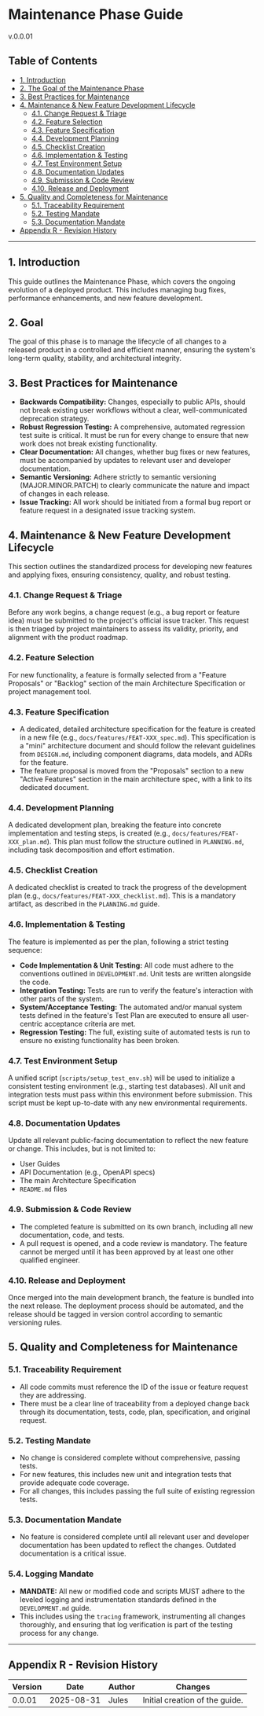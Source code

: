 # Maintenance Phase Guide
v.0.0.01

## Table of Contents
- [1. Introduction](#1-introduction)
- [2. The Goal of the Maintenance Phase](#2-the-goal-of-the-maintenance-phase)
- [3. Best Practices for Maintenance](#3-best-practices-for-maintenance)
- [4. Maintenance & New Feature Development Lifecycle](#4-maintenance--new-feature-development-lifecycle)
  - [4.1. Change Request & Triage](#41-change-request--triage)
  - [4.2. Feature Selection](#42-feature-selection)
  - [4.3. Feature Specification](#43-feature-specification)
  - [4.4. Development Planning](#44-development-planning)
  - [4.5. Checklist Creation](#45-checklist-creation)
  - [4.6. Implementation & Testing](#46-implementation--testing)
  - [4.7. Test Environment Setup](#47-test-environment-setup)
  - [4.8. Documentation Updates](#48-documentation-updates)
  - [4.9. Submission & Code Review](#49-submission--code-review)
  - [4.10. Release and Deployment](#410-release-and-deployment)
- [5. Quality and Completeness for Maintenance](#5-quality-and-completeness-for-maintenance)
  - [5.1. Traceability Requirement](#51-traceability-requirement)
  - [5.2. Testing Mandate](#52-testing-mandate)
  - [5.3. Documentation Mandate](#53-documentation-mandate)
- [Appendix R - Revision History](#appendix-r---revision-history)

---

## 1. Introduction
This guide outlines the Maintenance Phase, which covers the ongoing evolution of a deployed product. This includes managing bug fixes, performance enhancements, and new feature development.

## 2. Goal
The goal of this phase is to manage the lifecycle of all changes to a released product in a controlled and efficient manner, ensuring the system's long-term quality, stability, and architectural integrity.

## 3. Best Practices for Maintenance
- **Backwards Compatibility:** Changes, especially to public APIs, should not break existing user workflows without a clear, well-communicated deprecation strategy.
- **Robust Regression Testing:** A comprehensive, automated regression test suite is critical. It must be run for every change to ensure that new work does not break existing functionality.
- **Clear Documentation:** All changes, whether bug fixes or new features, must be accompanied by updates to relevant user and developer documentation.
- **Semantic Versioning:** Adhere strictly to semantic versioning (MAJOR.MINOR.PATCH) to clearly communicate the nature and impact of changes in each release.
- **Issue Tracking:** All work should be initiated from a formal bug report or feature request in a designated issue tracking system.

## 4. Maintenance & New Feature Development Lifecycle
This section outlines the standardized process for developing new features and applying fixes, ensuring consistency, quality, and robust testing.

### 4.1. Change Request & Triage
Before any work begins, a change request (e.g., a bug report or feature idea) must be submitted to the project's official issue tracker. This request is then triaged by project maintainers to assess its validity, priority, and alignment with the product roadmap.

### 4.2. Feature Selection
For new functionality, a feature is formally selected from a "Feature Proposals" or "Backlog" section of the main Architecture Specification or project management tool.

### 4.3. Feature Specification
- A dedicated, detailed architecture specification for the feature is created in a new file (e.g., `docs/features/FEAT-XXX_spec.md`). This specification is a "mini" architecture document and should follow the relevant guidelines from `DESIGN.md`, including component diagrams, data models, and ADRs for the feature.
- The feature proposal is moved from the "Proposals" section to a new "Active Features" section in the main architecture spec, with a link to its dedicated document.

### 4.4. Development Planning
A dedicated development plan, breaking the feature into concrete implementation and testing steps, is created (e.g., `docs/features/FEAT-XXX_plan.md`). This plan must follow the structure outlined in `PLANNING.md`, including task decomposition and effort estimation.

### 4.5. Checklist Creation
A dedicated checklist is created to track the progress of the development plan (e.g., `docs/features/FEAT-XXX_checklist.md`). This is a mandatory artifact, as described in the `PLANNING.md` guide.

### 4.6. Implementation & Testing
The feature is implemented as per the plan, following a strict testing sequence:
- **Code Implementation & Unit Testing:** All code must adhere to the conventions outlined in `DEVELOPMENT.md`. Unit tests are written alongside the code.
- **Integration Testing:** Tests are run to verify the feature's interaction with other parts of the system.
- **System/Acceptance Testing:** The automated and/or manual system tests defined in the feature's Test Plan are executed to ensure all user-centric acceptance criteria are met.
- **Regression Testing:** The full, existing suite of automated tests is run to ensure no existing functionality has been broken.

### 4.7. Test Environment Setup
A unified script (`scripts/setup_test_env.sh`) will be used to initialize a consistent testing environment (e.g., starting test databases). All unit and integration tests must pass within this environment before submission. This script must be kept up-to-date with any new environmental requirements.

### 4.8. Documentation Updates
Update all relevant public-facing documentation to reflect the new feature or change. This includes, but is not limited to:
- User Guides
- API Documentation (e.g., OpenAPI specs)
- The main Architecture Specification
- `README.md` files

### 4.9. Submission & Code Review
- The completed feature is submitted on its own branch, including all new documentation, code, and tests.
- A pull request is opened, and a code review is mandatory. The feature cannot be merged until it has been approved by at least one other qualified engineer.

### 4.10. Release and Deployment
Once merged into the main development branch, the feature is bundled into the next release. The deployment process should be automated, and the release should be tagged in version control according to semantic versioning rules.

## 5. Quality and Completeness for Maintenance
### 5.1. Traceability Requirement
- All code commits must reference the ID of the issue or feature request they are addressing.
- There must be a clear line of traceability from a deployed change back through its documentation, tests, code, plan, specification, and original request.

### 5.2. Testing Mandate
- No change is considered complete without comprehensive, passing tests.
- For new features, this includes new unit and integration tests that provide adequate code coverage.
- For all changes, this includes passing the full suite of existing regression tests.

### 5.3. Documentation Mandate
- No feature is considered complete until all relevant user and developer documentation has been updated to reflect the changes. Outdated documentation is a critical issue.

### 5.4. Logging Mandate
- **MANDATE:** All new or modified code and scripts MUST adhere to the leveled logging and instrumentation standards defined in the `DEVELOPMENT.md` guide.
- This includes using the `tracing` framework, instrumenting all changes thoroughly, and ensuring that log verification is part of the testing process for any change.

---

## Appendix R - Revision History
| Version | Date       | Author      | Changes                               |
|---------|------------|-------------|---------------------------------------|
| 0.0.01  | 2025-08-31 | Jules       | Initial creation of the guide.        |
